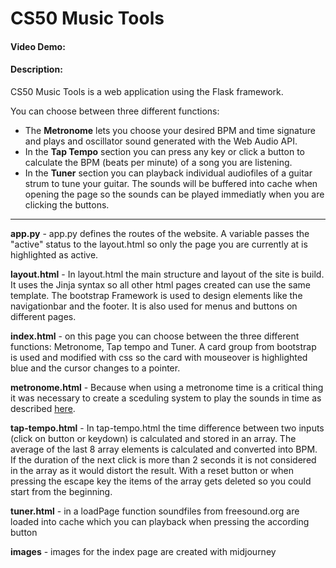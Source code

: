 # CS50 Music Tools
#### Video Demo:  <URL HERE>
#### Description:
CS50 Music Tools is a web application using the Flask framework.

You can choose between three different functions:
- The **Metronome** lets you choose your desired BPM and time signature and plays and oscillator sound generated with the Web Audio API.
- In the **Tap Tempo** section you can press any key or click a button to calculate the BPM (beats per minute) of a song you are listening.
- In the **Tuner** section you can playback individual audiofiles of a guitar strum to tune your guitar. The sounds will be buffered into cache when opening the page so the sounds can be played immediatly when you are clicking the buttons.

---

**app.py** - app.py defines the routes of the website. A variable passes the "active" status to the layout.html so only the page you are currently at is highlighted as active.

**layout.html** - In layout.html the main structure and layout of the site is build. It uses the Jinja syntax so all other html pages created can use the same template. The bootstrap Framework is used to design elements like the navigationbar and the footer. It is also used for menus and buttons on different pages.

**index.html** - on this page you can choose between the three different functions: Metronome, Tap tempo and Tuner. A card group from bootstrap is used and modified with css so the card with mouseover is highlighted blue and the cursor changes to a pointer.

**metronome.html** - Because when using a metronome time is a critical thing it was necessary to create a sceduling system to play the sounds in time as described [here](https://developer.mozilla.org/en-US/docs/Web/API/Web_Audio_API/Advanced_techniques).

**tap-tempo.html** - In tap-tempo.html the time difference between two inputs (click on button or keydown) is calculated and stored in an array. The average of the last 8 array elements is calculated and converted into BPM. If the duration of the next click is more than 2 seconds it is not considered in the array as it would distort the result. With a reset button or when pressing the escape key the items of the array gets deleted so you could start from the beginning.

**tuner.html** - in a loadPage function soundfiles from freesound.org are loaded into cache which you can playback when pressing the according button

**images** -  images for the index page are created with midjourney
